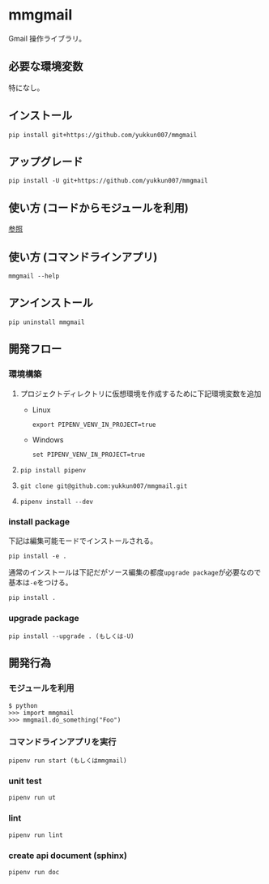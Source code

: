 # mmgmail

Gmail 操作ライブラリ。

## 必要な環境変数

特になし。

## インストール

```(sh)
pip install git+https://github.com/yukkun007/mmgmail
```

## アップグレード

```(sh)
pip install -U git+https://github.com/yukkun007/mmgmail
```

## 使い方 (コードからモジュールを利用)

[参照](#モジュールを利用)

## 使い方 (コマンドラインアプリ)

```(sh)
mmgmail --help
```

## アンインストール

```(sh)
pip uninstall mmgmail
```

## 開発フロー

### 環境構築

1. プロジェクトディレクトリに仮想環境を作成するために下記環境変数を追加

   - Linux

     ```(sh)
     export PIPENV_VENV_IN_PROJECT=true
     ```

   - Windows

     ```(sh)
     set PIPENV_VENV_IN_PROJECT=true
     ```

1. `pip install pipenv`
1. `git clone git@github.com:yukkun007/mmgmail.git`
1. `pipenv install --dev`

### install package

下記は編集可能モードでインストールされる。

```(sh)
pip install -e .
```

通常のインストールは下記だがソース編集の都度`upgrade package`が必要なので基本は`-e`をつける。

```(sh)
pip install .
```

### upgrade package

```(sh)
pip install --upgrade . (もしくは-U)
```

## 開発行為

### モジュールを利用

```(python)
$ python
>>> import mmgmail
>>> mmgmail.do_something("Foo")
```

### コマンドラインアプリを実行

```(sh)
pipenv run start (もしくはmmgmail)
```

### unit test

```(sh)
pipenv run ut
```

### lint

```(sh)
pipenv run lint
```

### create api document (sphinx)

```(sh)
pipenv run doc
```
